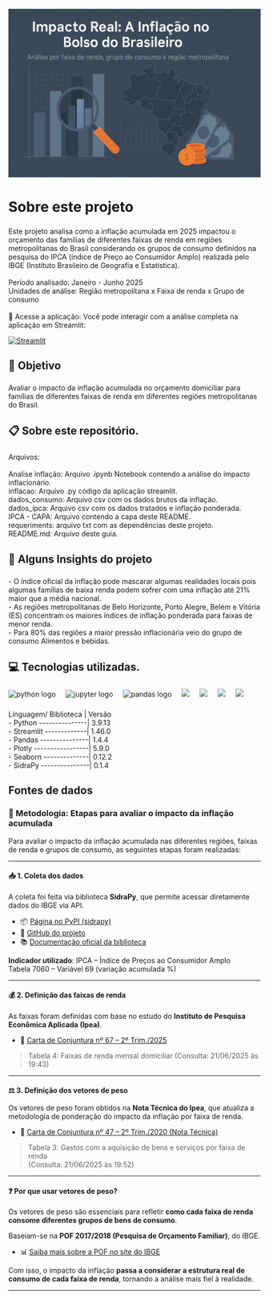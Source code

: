 <p align="center">
  <img src="capa.png" alt="Capa do projeto" width="800">
</p>
<h1 align="left">Sobre este projeto</h1>

###

<p align="left">Este projeto analisa como a inflação acumulada em 2025 impactou o orçamento das famílias de diferentes faixas de renda em regiões metropolitanas do Brasil considerando os grupos de consumo definidos na pesquisa do IPCA (índice de Preço ao Consumidor Amplo) realizada pelo IBGE (Instituto Brasileiro de Geografia e Estatística).<br><br>Período analisado: Janeiro - Junho 2025<br>Unidades de análise: Região metropolitana x Faixa de renda x Grupo de consumo<br><br>📲 Acesse a aplicação: Você pode interagir com a análise completa na aplicação em Streamlit:</p> 

[![Streamlit](https://static.streamlit.io/badges/streamlit_badge_black_white.svg)](https://projeto-inflacao-ujrflpn5vavogxyh3k8gqg.streamlit.app/)


###

<h2 align="left">🎯 Objetivo</h2>

###

<p align="left">Avaliar o impacto da inflação acumulada no orçamento domiciliar para famílias de diferentes faixas de renda em diferentes regiões metropolitanas do Brasil.</p>

###

<h2 align="left">📋 Sobre este repositório.</h2>

###

<p align="left">Arquivos:<br><br>Analise inflação: Arquivo .ipynb Notebook contendo a análise do impacto inflacionário.<br>inflacao: Arquivo .py código da aplicação streamlit.<br>dados_consumo: Arquivo csv com os dados brutos da inflação.<br>dados_ipca: Arquivo csv com os dados tratados e inflação ponderada.<br>IPCA - CAPA: Arquivo contendo a capa deste README.<br>requeriments: arquivo txt com as dependências deste projeto.<br>README.md: Arquivo deste guia.</p>

###

<h2 align="left">🧠 Alguns Insights do projeto</h2>

###

<p align="left">- O índice oficial da inflação pode mascarar algumas realidades locais pois algumas famílias de baixa renda podem sofrer com uma inflação até 21% maior que a média nacional.<br>- As regiões metropolitanas de Belo Horizonte, Porto Alegre, Belém e Vitória (ES) concentram os maiores índices de inflação ponderada para faixas de menor renda.<br>- Para 80% das regiões a maior pressão inflacionária veio do grupo de consumo Alimentos e bebidas.</p>

###

<h2 align="left">💻 Tecnologias utilizadas.</h2>

###

<div align="left">
  <img src="https://img.shields.io/badge/Python-3776AB?logo=python&logoColor=white&style=for-the-badge" height="40" alt="python logo"  />
  <img width="12" />
  <img src="https://img.shields.io/badge/Jupyter-F37626?logo=jupyter&logoColor=black&style=for-the-badge" height="40" alt="jupyter logo"  />
  <img width="12" />
  <img src="https://img.shields.io/badge/pandas-150458?logo=pandas&logoColor=white&style=for-the-badge" height="40" alt="pandas logo"  />
  <img width="12" />
  <img src="https://img.shields.io/badge/Plotly-3C4C63?logo=plotly&logoColor=white&style=flat-square" height="40" />
  <img width="12" />
  <img src="https://img.shields.io/badge/Streamlit-FF4B4B?logo=streamlit&logoColor=white&style=flat-square" height="40" />
  <img width="12" />
  <img src="https://img.shields.io/badge/Seaborn-546D78?logo=seaborn&logoColor=white&style=flat-square" height="40" />
  <img width="12" />
  <img src="https://img.shields.io/badge/SidraPy-C9D1D9?style=flat-square" height="40" />
</div>

###

<p align="left">Linguagem/ Biblioteca     |  Versão<br>- Python ---------------|   3.9.13<br>- Streamlit -------------|   1.46.0<br>- Pandas ---------------|   1.4.4<br>- Plotly -----------------|   5.9.0<br>- Seaborn --------------|    0.12.2<br>- SidraPy ---------------|   0.1.4</p>

###

<h2 align="left">Fontes de dados</h2>

###

### 🔎 Metodologia: Etapas para avaliar o impacto da inflação acumulada

Para avaliar o impacto da inflação acumulada nas diferentes regiões, faixas de renda e grupos de consumo, as seguintes etapas foram realizadas:

---

#### 📥 1. Coleta dos dados

A coleta foi feita via biblioteca **SidraPy**, que permite acessar diretamente dados do IBGE via API.

- 📦 [Página no PyPI (sidrapy)](https://pypi.org/project/sidrapy/)
- 🧠 [GitHub do projeto](https://github.com/AlanTaranti/sidrapy)
- 📚 [Documentação oficial da biblioteca](https://sidrapy.readthedocs.io/pt-br/latest/)

**Indicador utilizado**: IPCA – Índice de Preços ao Consumidor Amplo  
Tabela 7060 – Variável 69 (variação acumulada %)

---

#### 💰 2. Definição das faixas de renda

As faixas foram definidas com base no estudo do **Instituto de Pesquisa Econômica Aplicada (Ipea)**.

- 📄 [Carta de Conjuntura nº 67 – 2º Trim./2025](https://www.ipea.gov.br/cartadeconjuntura/)

> Tabela 4: Faixas de renda mensal domiciliar (Consulta: 21/06/2025 às 19:43)

---

#### ⚖️ 3. Definição dos vetores de peso

Os vetores de peso foram obtidos na **Nota Técnica do Ipea**, que atualiza a metodologia de ponderação do impacto da inflação por faixa de renda.

- 📑 [Carta de Conjuntura nº 47 – 2º Trim./2020 (Nota Técnica)](https://repositorio.ipea.gov.br/)

> Tabela 3: Gastos com a aquisição de bens e serviços por faixa de renda  
(Consulta: 21/06/2025 às 19:52)

---

#### ❓ Por que usar vetores de peso?

Os vetores de peso são essenciais para refletir **como cada faixa de renda consome diferentes grupos de bens de consumo**.

Baseiam-se na **POF 2017/2018 (Pesquisa de Orçamento Familiar)**, do IBGE.

- 📊 [Saiba mais sobre a POF no site do IBGE](https://www.ibge.gov.br/estatisticas/sociais/populacao/24786-pesquisa-de-orcamentos-familiares-2.html?edicao=37681&t=o-que-e)

Com isso, o impacto da inflação **passa a considerar a estrutura real de consumo de cada faixa de renda**, tornando a análise mais fiel à realidade.

---


###
